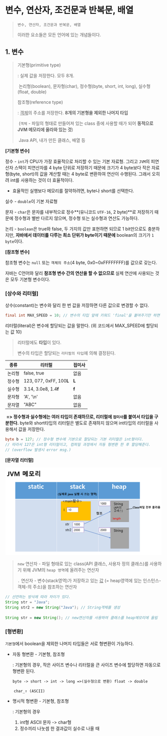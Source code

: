 # 변수, 연산자, 조건문과 반복문, 배열

> `변수, 연산자, 조건문과 반복문, 배열` 
>
> 이러한 요소들은 모든 언어에 있는 개념들이다.

## 1. 변수

> 기본형(primitive type)
>
>  : 실제 값을 저장한다. 모두 8개. 
>
> ​	논리형(boolean), 문자형(char), 정수형(byte, short, int, long), 실수형(float, double)
>
> 참조형(reference type)
>
>  : <u>객체</u>의 주소를 저장한다. **8개의 기본형을 제외한 나머지 타입**
>
> ​	(`객체` - 파일의 형태로 만들어져 있는 class 중에 사용할 때가 되어 **동적으로 JVM 메모리에 올라와 있는 것**)
>
> ​	Java API, 내가 만든 클래스, 배열 등

**[기본형 변수]**

정수 - `int`가 CPU가 가장 효율적으로 처리할 수 있는 기본 자료형. 그리고 `JVM`의 피연산자 스택이 피연산자를 4 byte 단위로 저장하기 때문에 크기가 4 byte보다 작은 자료형(byte, short)의 값을 계산할 때는 4 byte로 변환하여 연산이 수행된다. 그래서 오히려 int를 사용하는 것이 더 효율적이다.

- 효율적인 실행보다 메모리를 절약하려면, byte나 short를 선택한다.

실수 - `double`이 기본 자료형

문자 - `char`은 문자를 내부적으로 정수**(유니코드 `UTF-16`, 2 byte)**로 저장하기 때문에 정수형과 별반 다르지 않으며, 정수형 또는 실수형과 연산도 가능하다.

논리 - `boolean`은 true와 false, 두 가지의 값만 표현하면 되므로 1 bit만으로도 충분하지만, **자바에서 데이터를 다루는 최소 단위가 byte이기 때문에** boolean의 크기가 `1 byte`이다.



**[참조형 변수]**

참조형 변수는 `null` 또는 `객체의 주소`(4 byte, 0x0~0xFFFFFFFF)를 값으로 갖는다.

자바는 C언어와 달리 **참조형 변수 간의 연산을 할 수 없으므로**  실제 연산에 사용되는 것은 모두 기본형 변수이다.



### [상수와 리터럴]

상수(constant)는 변수와 달리 한 번 값을 저장하면 다른 값으로 변경할 수 없다.

``` java
final int MAX_SPEED = 10; // 변수의 타입 앞에 키워드 'final'을 붙여주기만 하면 된다.
```

리터럴(literal)은 변수에 할당되는 값을 말한다. (위 코드에서 MAX_SPEED에 할당되는 값 10)

> 리터럴에도 **타입**이 있다.
>
> 변수의 타입은 할당되는 `리터럴의 타입`에 의해 결정된다.

| 종류   | 리터럴                   | 접미사 |
| ------ | ------------------------ | ------ |
| 논리형 | false, true              | 없음   |
| 정수형 | 123, 077, 0xFF, 100**L** | **L**  |
| 실수형 | 3.14, 3.0e8, 1.4**f**    | **f**  |
| 문자형 | 'A', '\n'                | 없음   |
| 문자열 | "ABC"                    | 없음   |

​	**=> 정수형과 실수형에는 여러 타입이 존재하므로, 리터럴에 `접미사`를 붙여서 타입을 구분한다.** byte와 short타입의 리터럴은 별도로 존재하지 않으며 int타입의 리터럴을 사용해서 값을 저장한다.

``` java
byte b = 127; // 정수형 변수에 기본으로 할당되는 기본 리터럴은 int형이다. 
// 따라서 127은 int형 리터럴이고, 컴파일 과정에서 자동 형변환 한 후 할당해준다.
// (overflow 발생시 error msg.)
```



**[문자열 리터럴]**

![](images/JVM_memory0.PNG)

> `new` 연산자 - 파일 형태로 있는 class(API 클래스, 사용자 정의 클래스)를 사용하기 위해 JVM의 `heap 영역`에 올려주는 연산자
>
> `.` 연산자 - 변수(stack영역)가 저장하고 있는 <u>값</u> (= heap영역에 있는 인스턴스-객체-의 주소)을 참조하는 연산자  

``` java
// 선언하는 방식에 따라 차이가 있다.
String str = "Java";
String str2 = new String("Java"); // String객체를 생성

String str = new String(); // new연산자를 사용하여 클래스를 heap메모리에 올림
```



### [형변환]

`기본형`에서 boolean을 제외한 나머지 타입들은 서로 형변환이 가능하다.

- 자동 형변환 - 기본형, 참조형

  : 기본형의 경우, 작은 사이즈 변수나 리터럴을 큰 사이즈 변수에 할당하면 자동으로 형변환 된다.

  `byte -> short -> int -> long =>(실수형으로 변환) float -> double`

  ​							`char_↑ (ASCII)`

- 명시적 형변환 - 기본형, 참조형

  : 기본형의 경우

  1. int형 ASCII 문자 -> char형
  2. 정수끼리 나눗셈 한 결과값이 실수로 나올 때